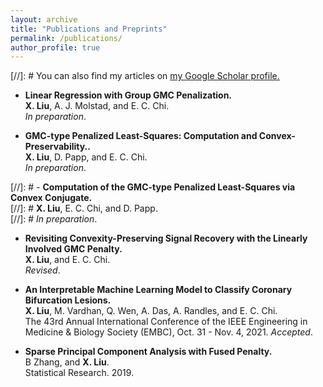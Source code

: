 ```yaml
---
layout: archive
title: "Publications and Preprints"
permalink: /publications/
author_profile: true
---
```


[//]: #  You can also find my articles on <u><a href="{{author.googlescholar}}">my Google Scholar profile</a>.</u>

- **Linear Regression with Group GMC Penalization.**\
**X. Liu**,  A. J. Molstad, and E. C. Chi. \
*In preparation*. 

- **GMC-type Penalized Least-Squares: Computation and Convex-Preservability..**\
**X. Liu**,  D. Papp, and E. C. Chi. \
*In preparation*. 

[//]: #  - **Computation of the GMC-type Penalized Least-Squares via Convex Conjugate.**\
[//]: #  **X. Liu**, E. C. Chi, and D. Papp. \
[//]: #  *In preparation*. 

- **Revisiting Convexity-Preserving Signal Recovery with the Linearly Involved GMC Penalty.**\
**X. Liu**, and E. C. Chi.\
*Revised*.

 - **An Interpretable Machine Learning Model to Classify Coronary Bifurcation Lesions.**\
**X. Liu**,  M. Vardhan, Q. Wen, A. Das, A. Randles, and E. C. Chi.\
The 43rd Annual International Conference of the IEEE Engineering in Medicine & Biology Society (EMBC), Oct. 31 - Nov. 4, 2021. 
*Accepted*.
        
- **Sparse Principal Component Analysis with Fused Penalty.**\
B Zhang, and **X. Liu**.\
 Statistical Research. 2019.


